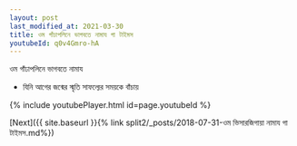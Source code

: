 ```yaml
---
layout: post
last_modified_at: 2021-03-30
title: ওম গাঁঢাপলিনে ভাগবতে নামায গা টাইমস
youtubeId: q0v4Gmro-hA
---
```

 
 
 ওম গাঁঢাপলিনে ভাগবতে নামায  
 
 -  যিনি আগের জন্মের স্মৃতি সাফল্যের সময়কে বাঁচায় 
 
  
 
  
 
 
 
 
 
 


{% include youtubePlayer.html id=page.youtubeId %}
 
[Next]({{ site.baseurl }}{% link  split2/_posts/2018-07-31-ওম ভিসারজিগায়া নামায গা টাইমস.md%})
 
